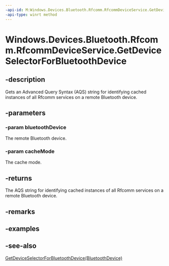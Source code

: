 ----api-id: M:Windows.Devices.Bluetooth.Rfcomm.RfcommDeviceService.GetDeviceSelectorForBluetoothDevice(Windows.Devices.Bluetooth.BluetoothDevice,Windows.Devices.Bluetooth.BluetoothCacheMode)
-api-type: winrt method
---<!-- Method syntaxpublic string GetDeviceSelectorForBluetoothDevice(Windows.Devices.Bluetooth.BluetoothDevice bluetoothDevice, Windows.Devices.Bluetooth.BluetoothCacheMode cacheMode)--># Windows.Devices.Bluetooth.Rfcomm.RfcommDeviceService.GetDeviceSelectorForBluetoothDevice## -descriptionGets an Advanced Query Syntax (AQS) string for identifying cached instances of all Rfcomm services on a remote Bluetooth device.## -parameters### -param bluetoothDeviceThe remote Bluetooth device.### -param cacheModeThe cache mode.## -returnsThe AQS string for identifying cached instances of all Rfcomm services on a remote Bluetooth device.## -remarks## -examples## -see-also[GetDeviceSelectorForBluetoothDevice(BluetoothDevice)](rfcommdeviceservice_getdeviceselectorforbluetoothdevice_1565690012.md)